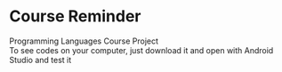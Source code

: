 # Course Reminder
Programming Languages Course Project<br />
To see codes on your computer, just download it and open with Android Studio and test it<br />

